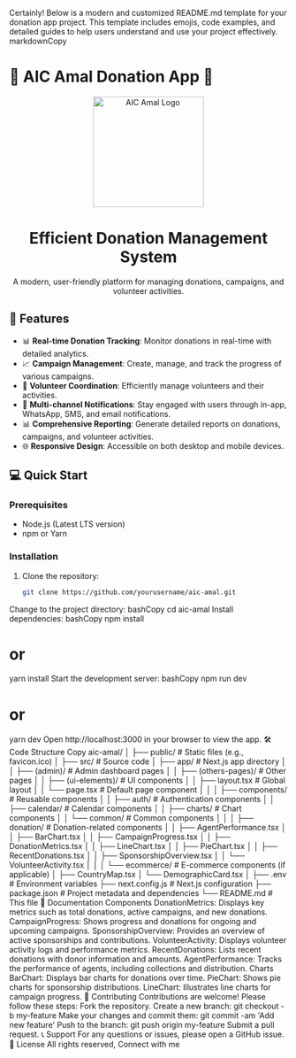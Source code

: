 Certainly! Below is a modern and customized README.md template for your donation app project. This template includes emojis, code examples, and detailed guides to help users understand and use your project effectively.
markdownCopy
# 🌟 AIC Amal Donation App 🌟

<div align="center">
  <img src="https://github-production-user-asset-6210df.s3.amazonaws.com/26223477/415710707-4181b450-0cc5-4b52-af07-dfb6c093c2f2.png?X-Amz-Algorithm=AWS4-HMAC-SHA256&X-Amz-Credential=AKIAVCODYLSA53PQK4ZA%2F20250221%2Fus-east-1%2Fs3%2Faws4_request&X-Amz-Date=20250221T151138Z&X-Amz-Expires=300&X-Amz-Signature=f1099c91e643f113c9231914e17d619849f6494b987235a0fce52e7099fced5b&X-Amz-SignedHeaders=host" alt="AIC Amal Logo" width="200">
  <h1>Efficient Donation Management System</h1>
  <p>A modern, user-friendly platform for managing donations, campaigns, and volunteer activities.</p>
</div>

## 🚀 Features

- 📊 **Real-time Donation Tracking**: Monitor donations in real-time with detailed analytics.
- 📈 **Campaign Management**: Create, manage, and track the progress of various campaigns.
- 👥 **Volunteer Coordination**: Efficiently manage volunteers and their activities.
- 📢 **Multi-channel Notifications**: Stay engaged with users through in-app, WhatsApp, SMS, and email notifications.
- 📊 **Comprehensive Reporting**: Generate detailed reports on donations, campaigns, and volunteer activities.
- 🌐 **Responsive Design**: Accessible on both desktop and mobile devices.

## 💻 Quick Start

### Prerequisites

- Node.js (Latest LTS version)
- npm or Yarn

### Installation

1. Clone the repository:
   ```bash
   git clone https://github.com/yourusername/aic-amal.git
Change to the project directory:
bashCopy
cd aic-amal
Install dependencies:
bashCopy
npm install
# or
yarn install
Start the development server:
bashCopy
npm run dev
# or
yarn dev
Open http://localhost:3000 in your browser to view the app.
🛠️ Code Structure
Copy
aic-amal/
│
├── public/          # Static files (e.g., favicon.ico)
│
├── src/             # Source code
│   ├── app/         # Next.js app directory
│   │   ├── (admin)/  # Admin dashboard pages
│   │   ├── (others-pages)/  # Other pages
│   │   ├── (ui-elements)/  # UI components
│   │   ├── layout.tsx  # Global layout
│   │   └── page.tsx   # Default page component
│   │
│   ├── components/  # Reusable components
│   │   ├── auth/     # Authentication components
│   │   ├── calendar/ # Calendar components
│   │   ├── charts/   # Chart components
│   │   └── common/   # Common components
│   │
│   ├── donation/    # Donation-related components
│   │   ├── AgentPerformance.tsx
│   │   ├── BarChart.tsx
│   │   ├── CampaignProgress.tsx
│   │   ├── DonationMetrics.tsx
│   │   ├── LineChart.tsx
│   │   ├── PieChart.tsx
│   │   ├── RecentDonations.tsx
│   │   ├── SponsorshipOverview.tsx
│   │   └── VolunteerActivity.tsx
│   │
│   └── ecommerce/   # E-commerce components (if applicable)
│       ├── CountryMap.tsx
│       └── DemographicCard.tsx
│
├── .env            # Environment variables
├── next.config.js  # Next.js configuration
├── package.json    # Project metadata and dependencies
└── README.md       # This file
📝 Documentation
Components
DonationMetrics: Displays key metrics such as total donations, active campaigns, and new donations.
CampaignProgress: Shows progress and donations for ongoing and upcoming campaigns.
SponsorshipOverview: Provides an overview of active sponsorships and contributions.
VolunteerActivity: Displays volunteer activity logs and performance metrics.
RecentDonations: Lists recent donations with donor information and amounts.
AgentPerformance: Tracks the performance of agents, including collections and distribution.
Charts
BarChart: Displays bar charts for donations over time.
PieChart: Shows pie charts for sponsorship distributions.
LineChart: Illustrates line charts for campaign progress.
🤝 Contributing
Contributions are welcome! Please follow these steps:
Fork the repository.
Create a new branch: git checkout -b my-feature
Make your changes and commit them: git commit -am 'Add new feature'
Push to the branch: git push origin my-feature
Submit a pull request.
📞 Support
For any questions or issues, please open a GitHub issue.
📜 License
All rights reserved, Connect with me
